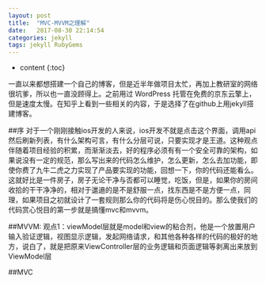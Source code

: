 ```yaml
---
layout: post
title:  "MVC-MVVM之理解"
date:   2017-08-30 22:14:54
categories: jekyll
tags: jekyll RubyGems
---
```


* content
{:toc}

一直以来都想搭建一个自己的博客，但是近半年做项目太忙，再加上教研室的网络很坑爹，所以也一直没顾得上。之前用过 WordPress 托管在免费的京东云擎上，但是速度太慢。在知乎上看到一些相关的内容，于是选择了在github上用jekyll搭建博客。





##序
对于一个刚刚接触ios开发的人来说，ios开发不就是点击这个界面，调用api然后刷新列表，有什么架构可言，有什么分层可说，只要实现才是王道。这种观点伴随着项目经验的积累，而渐渐淡去，好的程序必须有有一个安全可靠的架构，如果说没有一定的规范，那么写出来的代码怎么维护，怎么更新，怎么去加功能，即使你费了九牛二虎之力实现了产品要实现的功能，回想一下，你的代码还能看么。这就好比是一件房子，房子无论干净与否都可以睡觉，吃饭，但是，如果你的房间收拾的干干净净的，相对于邋遢的是不是舒服一点，找东西是不是方便一点，同理，如果项目之初就设计了一套规则那么你的代码将是伤心悦目的。那么使我们的代码赏心悦目的第一步就是搞懂mvc和mvvm。

##MVVM:
观点1：viewModel层就是model和view的粘合剂，他是一个放置用户输入验证逻辑，视图显示逻辑，发起网络请求，和其他各种各样的代码的极好的地方，说白了，就是把原来ViewController层的业务逻辑和页面逻辑等剥离出来放到ViewModel层

##MVC





